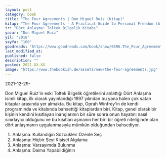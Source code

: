 ```yaml
---
layout: post
category: book
title: "The Four Agreements | Don Miguel Ruiz (Kitap)"
kitap: "The Four Agreements - A Practical Guide to Personal Freedom (A Toltec Wisdom Book)"
tr: "Dört Anlaşma: Toltek Bilgelik Kitabı"
yazar: "Don Miguel Ruiz"
yil: "2018"
sayfa: "160"
goodreads: "https://www.goodreads.com/book/show/6596.The_Four_Agreements"
last_modified_at:
published: false
description: ""
posted: 2021-XX-XX
image: "https://www.thebookish.de/assets/new/the-four-agreements.jpg"
---
```


2021-12-29-

Don Miguel Ruiz'in eski Toltek Bilgelik öğretilerini anlattığı Dört Anlaşma isimli kitap, ilk olarak yayınlandığı 1997 yılından bu yana halen çok satan kitaplar arasında yer almakta. Bu kitap, Oprah Winfrey'in de kendi programında ve kitabında bahsettiği kitaplardan biri. Kitap, genel olarak bir kişinin kendini kısıtlayan inançlarının bir süre sonra onun hayatını nasıl sınırlayıcı olduğunu ve bu kısıtları aşmanın her biri bir öğreti niteliğinde olan dört anlaşmanın uygulanmasıyla mümkün olduğundan bahsediyor.

1. Anlaşma: Kullandığın Sözcükleri Özenle Seç
2. Anlaşma: Hiçbir Şeyi Kişisel Algılama
3. Anlaşma: Varsayımda Bulunma
4. Anlaşma: Daima Yapabildiğinin
